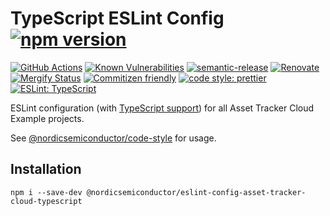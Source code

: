 # TypeScript ESLint Config [![npm version](https://img.shields.io/npm/v/@nordicsemiconductor/eslint-config-asset-tracker-cloud-typescript.svg)](https://www.npmjs.com/package/@nordicsemiconductor/eslint-config-asset-tracker-cloud-typescript)

[![GitHub Actions](https://github.com/NordicSemiconductor/asset-tracker-cloud-eslint-config-typescript/workflows/Semantic%20Release/badge.svg)](https://github.com/NordicSemiconductor/asset-tracker-cloud-eslint-config-typescript/actions)
[![Known Vulnerabilities](https://snyk.io/test/github/NordicSemiconductor/asset-tracker-cloud-eslint-config-typescript/badge.svg?targetFile=package.json)](https://snyk.io/test/github/NordicSemiconductor/asset-tracker-cloud-eslint-config-typescript?targetFile=package.json)
[![semantic-release](https://img.shields.io/badge/%20%20%F0%9F%93%A6%F0%9F%9A%80-semantic--release-e10079.svg)](https://github.com/semantic-release/semantic-release)
[![Renovate](https://img.shields.io/badge/renovate-enabled-brightgreen.svg)](https://renovatebot.com)
[![Mergify Status](https://img.shields.io/endpoint.svg?url=https://gh.mergify.io/badges/NordicSemiconductor/asset-tracker-cloud-eslint-config-typescript)](https://mergify.io)
[![Commitizen friendly](https://img.shields.io/badge/commitizen-friendly-brightgreen.svg)](http://commitizen.github.io/cz-cli/)
[![code style: prettier](https://img.shields.io/badge/code_style-prettier-ff69b4.svg)](https://github.com/prettier/prettier/)
[![ESLint: TypeScript](https://img.shields.io/badge/ESLint-TypeScript-blue.svg)](https://github.com/typescript-eslint/typescript-eslint)

ESLint configuration (with
[TypeScript support](https://github.com/typescript-eslint/typescript-eslint))
for all Asset Tracker Cloud Example projects.

See
[@nordicsemiconductor/code-style](https://github.com/NordicSemiconductor/code-style)
for usage.

## Installation

    npm i --save-dev @nordicsemiconductor/eslint-config-asset-tracker-cloud-typescript
